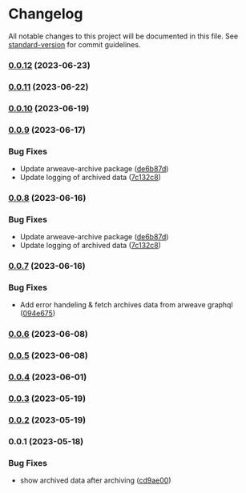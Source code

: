 # Changelog

All notable changes to this project will be documented in this file. See [standard-version](https://github.com/conventional-changelog/standard-version) for commit guidelines.

### [0.0.12](https://github.com/pawanpaudel93/arweave-archive-cli/compare/v0.0.11...v0.0.12) (2023-06-23)

### [0.0.11](https://github.com/pawanpaudel93/arweave-archive-cli/compare/v0.0.10...v0.0.11) (2023-06-22)

### [0.0.10](https://github.com/pawanpaudel93/arweave-archive-cli/compare/v0.0.9...v0.0.10) (2023-06-19)

### [0.0.9](https://github.com/pawanpaudel93/arweave-archive-cli/compare/v0.0.7...v0.0.9) (2023-06-17)


### Bug Fixes

* Update arweave-archive package ([de6b87d](https://github.com/pawanpaudel93/arweave-archive-cli/commit/de6b87dedf413e87c190b074b0195d3698ae78a7))
* Update logging of archived data ([7c132c8](https://github.com/pawanpaudel93/arweave-archive-cli/commit/7c132c86e1b90d11906d7ad976a9b3867af7836d))

### [0.0.8](https://github.com/pawanpaudel93/arweave-archive-cli/compare/v0.0.7...v0.0.8) (2023-06-16)


### Bug Fixes

* Update arweave-archive package ([de6b87d](https://github.com/pawanpaudel93/arweave-archive-cli/commit/de6b87dedf413e87c190b074b0195d3698ae78a7))
* Update logging of archived data ([7c132c8](https://github.com/pawanpaudel93/arweave-archive-cli/commit/7c132c86e1b90d11906d7ad976a9b3867af7836d))

### [0.0.7](https://github.com/pawanpaudel93/arweave-archive-cli/compare/v0.0.6...v0.0.7) (2023-06-16)


### Bug Fixes

* Add error handeling & fetch archives data from arweave graphql ([094e675](https://github.com/pawanpaudel93/arweave-archive-cli/commit/094e675a4c53d51266fc11d2ea05b188a3bcd0da))

### [0.0.6](https://github.com/pawanpaudel93/arweave-archive-cli/compare/v0.0.5...v0.0.6) (2023-06-08)

### [0.0.5](https://github.com/pawanpaudel93/arweave-archive-cli/compare/v0.0.4...v0.0.5) (2023-06-08)

### [0.0.4](https://github.com/pawanpaudel93/arweave-archive-cli/compare/v0.0.2...v0.0.4) (2023-06-01)

### [0.0.3](https://github.com/pawanpaudel93/arweave-archive-cli/compare/v0.0.2...v0.0.3) (2023-05-19)

### [0.0.2](https://github.com/pawanpaudel93/arweave-archive-cli/compare/v0.0.1...v0.0.2) (2023-05-19)

### 0.0.1 (2023-05-18)


### Bug Fixes

* show archived data after archiving ([cd9ae00](https://github.com/pawanpaudel93/arweave-archive-cli/commit/cd9ae006348f5c015d1afc037e8722573bd8dde2))
